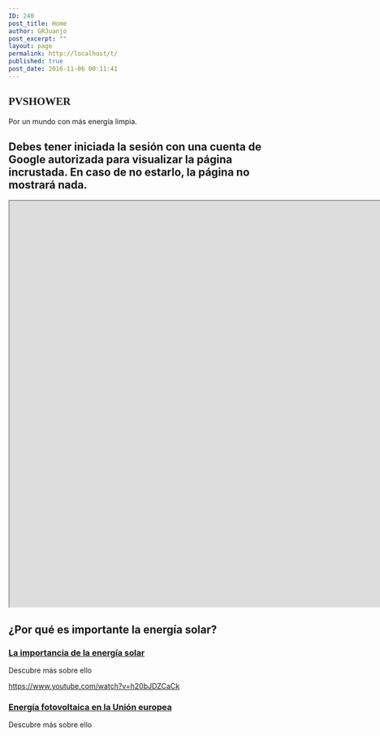 ```yaml
---
ID: 240
post_title: Home
author: GRJuanjo
post_excerpt: ""
layout: page
permalink: http://localhost/t/
published: true
post_date: 2016-11-06 00:11:41
---
```

<h2></h2>
<h2 data-elementor-setting-key="title" data-pen-placeholder="Teclea aquí..." style="font-variant-ligatures: normal; font-variant-caps: normal; font-family: ABeeZee; font-style: normal;">PVSHOWER</h2>
Por un mundo con más energía limpia.
<h2>Debes tener iniciada la sesión con una cuenta de Google autorizada para visualizar la página incrustada. En caso de no estarlo, la página no mostrará nada.</h2>
<iframe src="https://gaedefinitivo.appspot.com" name="test" height="800" width="1920">You need a Frames Capable browser to view this content.</iframe>
<h2>¿Por qué es importante la energía solar?</h2>
<a href="https://www.importancia.org/energia-solar.php" target="_blank" rel="nofollow">
</a>
<h3>
					<a href="https://www.importancia.org/energia-solar.php" target="_blank" rel="nofollow">La importancia de la energía solar</a></h3>
Descubre más sobre ello

https://www.youtube.com/watch?v=h20bJDZCaCk
<a href="https://es.wikipedia.org/wiki/Energ%C3%ADas_renovables_en_la_Uni%C3%B3n_Europea#Energ%C3%ADa_solar" target="_blank">
</a>
<h3>
					<a href="https://es.wikipedia.org/wiki/Energ%C3%ADas_renovables_en_la_Uni%C3%B3n_Europea#Energ%C3%ADa_solar" target="_blank">Energía fotovoltaica en la Unión europea</a></h3>
Descubre más sobre ello